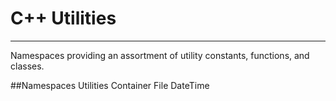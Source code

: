 # C++ Utilities
------------------
Namespaces providing an assortment of utility constants, functions, and classes.

##Namespaces
Utilities
Container
File
DateTime
